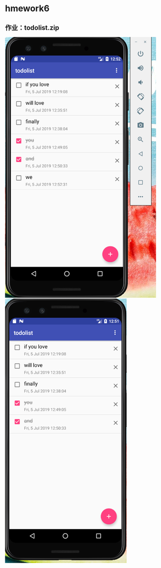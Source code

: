 # hmework6

作业：todolist.zip
---------



![](https://github.com/hhjiayou/hmework6/blob/master/360%E6%88%AA%E5%9B%BE17571113105042.png)
![](https://github.com/hhjiayou/hmework6/blob/master/360%E6%88%AA%E5%9B%BE18470129100118108.png)
